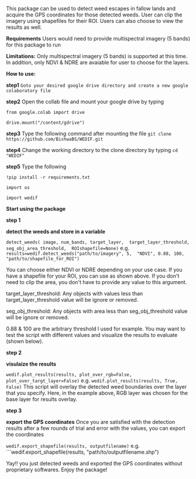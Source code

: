 This package can be used to detect weed escapes in fallow lands and acquire the GPS coordinates for those detected weeds. User can clip the imagery using shapefiles for their ROI. Users can also choose to view the results as well.

**Requirements**
Users would need to provide multispectral imagery (5 bands) for this package to run

**Limitations:**
Only multispectral imagery (5 bands) is supported at this time. In addition, only NDVI & NDRE are avaiable for user to choose for the layers.

**How to use:**

**step1** ```Goto your desired google drive directory and create a new google colaboratory file```

**step2** Open the collab file and mount your google drive by typing 

```from google.colab import drive```

```drive.mount("/content/gdrive")```

**step3** Type the following command after mounting the file ```git clone https://github.com/BishwaBS/WEDIF.git ```

**step4** Change the working directory to the clone directory by typing ```cd "WEDIF" ```

**step5** Type the following

```!pip install -r requirements.txt```

```import os``` 

```import wedif```

**Start using the package**

**step 1**

**detect the weeds and store in a variable**

```detect_weeds( image, num_bands, target_layer,  target_layer_threshold, seg_obj_area_threshold,  ROIshapefile=None)```
e.g. ```results=wedif.detect_weeds("path/to/imagery", 5,  "NDVI", 0.88, 100, "path/to/shapefile_for_ROI")```

You can choose either NDVI or NDRE depending on your use case. If you have a shapefile for your ROI, you can use as shown above. If you don't need to clip the area, you don't have to provide any value to this argument.

target_layer_threshold: Any objects with values less than target_layer_threshold value will be ignore or removed.

seg_obj_threshold: Any objects with area less than seg_obj_threshold value will be ignore or removed.

0.88 & 100 are the arbitrary threshold I used for example. You may want to test the script with different values and visualize the results to evaluate (shown below).

**step 2**

**visulaize the results**

```wedif.plot_results(results, plot_over_rgb=False, plot_over_targt_layer=False)```
e.g. ```wedif.plot_results(results, True, False)```
This script will overlay the detected weed boundaries over the layer that you specify. Here, in the example above, RGB layer was chosen for the base layer for results overlay.

**step 3**

**export the GPS coordinates**
Once you are satisfied with the detection results after a few rounds of trial and error with the values, you can export the coordinates

```wedif.export_shapefile(results, outputfilename)```
e.g. ```wedif.export_shapefile(results, "path/to/outputfilename.shp")

Yay!! you just detected weeds and exported the GPS coordinates without proprietary softwares. Enjoy the package!
